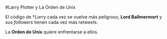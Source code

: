 #Larry Plotter y La Orden de Unix

El código de **Larry* cada vez se vuelve más peligroso, **Lord Ballmermort** y sus *followers* tienen cada vez más *retweets*.

La **Orden de Unix** quiere enfrentarse a ellos.